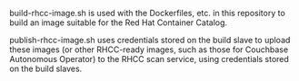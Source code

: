 build-rhcc-image.sh is used with the Dockerfiles, etc. in this repository
to build an image suitable for the Red Hat Container Catalog.

publish-rhcc-image.sh uses credentials stored on the build slave to
upload these images (or other RHCC-ready images, such as those for
Couchbase Autonomous Operator) to the RHCC scan service, using credentials
stored on the build slaves.

